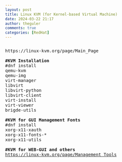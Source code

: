 ```yaml
---
layout: post
title: Linux KVM (for Kernel-based Virtual Machine)
date: 2024-03-22 21:17
author: theguler
comments: true
categories: [RedHat]
---
```

<!-- wp:gallery {"linkTo":"none"} -->
<figure class="wp-block-gallery has-nested-images columns-default is-cropped"><!-- wp:image {"id":11194,"sizeSlug":"full","linkDestination":"none"} -->
<figure class="wp-block-image size-full"><img src="https://farukguler.com/assets/post_images/kvm.png" alt="" class="wp-image-11194" /></figure>
<!-- /wp:image --></figure>
<!-- /wp:gallery -->

<!-- wp:preformatted -->
<pre class="wp-block-preformatted">https://linux-kvm.org/page/Main_Page<br><br><strong>#KVM Installation</strong><br>#dnf install<br>qemu-kvm<br>qemu-img<br>virt-manager<br>libvirt<br>libvirt-python<br>libvirt-client<br>virt-install<br>virt-viewer<br>brigde-utils<br><br><strong>#KVM for GUI Management Fonts</strong><br>#dnf install<br>xorg-x11-xauth<br>xorg-x11-fonts-*<br>xorg-x11-utils<br><br><strong>#KVM for WEB-GUI and others</strong><br><a href="https://linux-kvm.org/page/Management_Tools">https://linux-kvm.org/page/Management_Tools</a></pre>
<!-- /wp:preformatted -->
